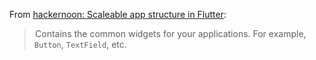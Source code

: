 From [hackernoon: Scaleable app structure in Flutter](https://hackernoon.com/scalable-app-structure-in-flutter-dad61a4bc389):

>  Contains the common widgets for your applications. For example, `Button`, `TextField`, etc.